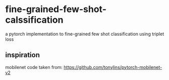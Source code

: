 # fine-grained-few-shot-calssification
a pytorch implementation to fine-grained few shot classification using triplet loss

## inspiration
mobilenet code taken from:
https://github.com/tonylins/pytorch-mobilenet-v2
